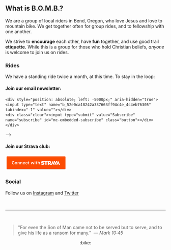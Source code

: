 <h2>What is B.O.M.B.?</h2>


We are a group of local riders in Bend, Oregon, who love Jesus and love to mountain bike. We get together often for group rides, and to fellowship with one another.

We strive to **encourage** each other, have **fun** together, and use good trail **etiquette.** While this is a group for those who hold Christian beliefs, _anyone_ is welcome to join us on rides. 

### Rides

We have a standing ride twice a month, at this time. To stay in the loop:

#### Join our email newsletter:

<!-- <div id="mc_embed_signup">
<form action="https://joshlavin.us1.list-manage.com/subscribe/post?u=52e0ca18242a337663ff94c4e&amp;id=4c4eb76305" method="post" id="mc-embedded-subscribe-form" name="mc-embedded-subscribe-form" class="validate" target="_blank" novalidate>
    <div id="mc_embed_signup_scroll">
    <input type="email" value="" name="EMAIL" class="email" id="mce-EMAIL" placeholder="email address" required>
    <!-- real people should not fill this in and expect good things - do not remove this or risk form bot signups-->
    <div style="position: absolute; left: -5000px;" aria-hidden="true"><input type="text" name="b_52e0ca18242a337663ff94c4e_4c4eb76305" tabindex="-1" value=""></div>
    <div class="clear"><input type="submit" value="Subscribe" name="subscribe" id="mc-embedded-subscribe" class="button"></div>
    </div>
</form>
</div> -->
<!--End mc_embed_signup-->

#### Join our Strava club:

[<img src="/assets/img/btn_strava_connectwith_orange.png">](https://www.strava.com/clubs/bendbomb)

### Social

Follow us on [Instagram](https://www.instagram.com/bendbomb/) and [Twitter](https://twitter.com/BendBOMB)

<br>
<hr>
<br>

> "For even the Son of Man came not to be served but to serve, and to give his life as a ransom for many."
  &nbsp;<cite>&mdash; Mark 10:45</cite>

<center>:bike:</center>
